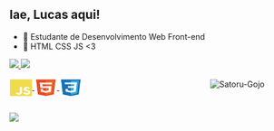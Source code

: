 ## Iae, Lucas aqui!


- 🔭 Estudante de Desenvolvimento Web Front-end 
- 🌱 HTML CSS JS <3

 <div>
  <a href="https://github.com/Zdingy">
  <img height="180em" src="https://github-readme-stats.vercel.app/api?username=Zdingy&show_icons=true&theme=midnight-purple&include_all_commits=true&count_private=true"/>
  <img height="180em" src="https://github-readme-stats.vercel.app/api/top-langs/?username=Zdingy&layout=compact&langs_count=7&theme=midnight-purple"/>
</div>

  <div style="display: inline_block"><br>
  <img align="center" alt="Zdingy-Java" height="30" width="40" src="https://raw.githubusercontent.com/devicons/devicon/master/icons/javascript/javascript-plain.svg">
  <img align="center" alt="Zdingy-HTML" height="30" width="40" src="https://raw.githubusercontent.com/devicons/devicon/master/icons/html5/html5-original.svg">
  <img align="center" alt="Zdingy-CSS" height="30" width="40" src="https://raw.githubusercontent.com/devicons/devicon/master/icons/css3/css3-original.svg">
  <img align="right" alt="Satoru-Gojo" height="150" width="150"  src="https://static.wikia.nocookie.net/94de61fa-cb42-4a81-aa7b-e024666f26aa">
</div>
  
  ##
  
  <div> 

  <a href="https://www.instagram.com/_souzlucas/" target="_blank"><img src="https://img.shields.io/badge/-Instagram-%23E4405F?style=for-the-badge&logo=instagram&logoColor=white" target="_blank"></a>

  </div>
    
    

  


